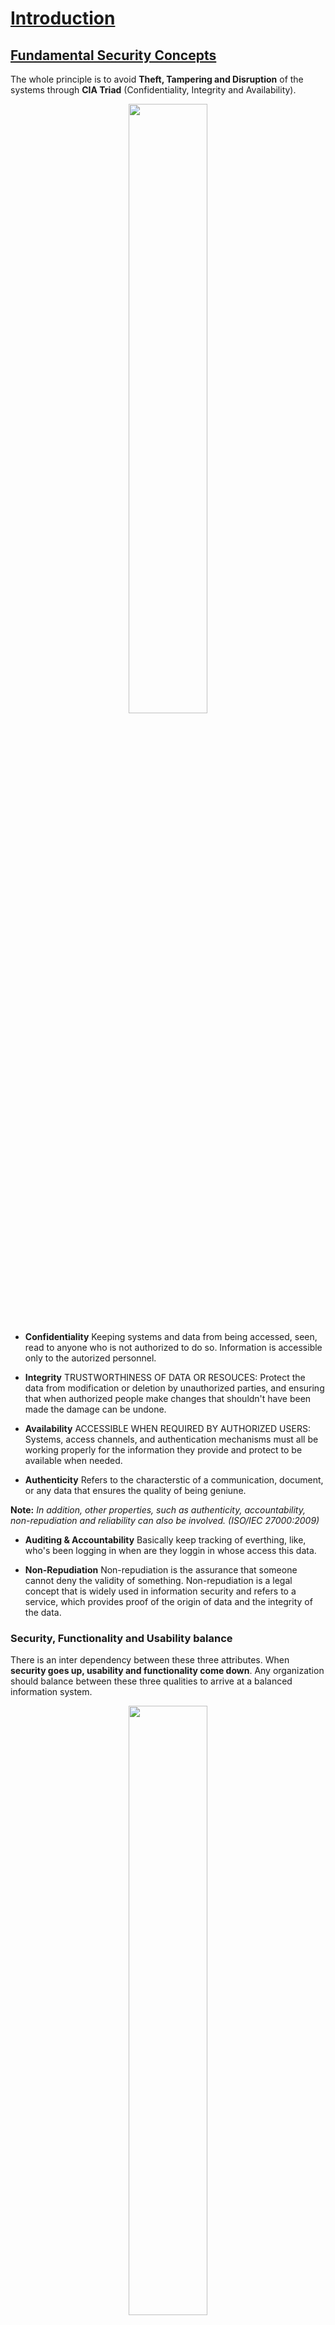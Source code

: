 # <u>Introduction</u>

## <u> Fundamental Security Concepts </u>
The whole principle is to avoid **Theft, Tampering and Disruption** of the systems through **CIA Triad** (Confidentiality, Integrity and Availability).

<p align="center">
<img width="50%" src="https://i.ytimg.com/vi/AJTJN4wDBM8/hqdefault.jpg">
</p>

- **Confidentiality**
Keeping systems and data from being accessed, seen, read to anyone who is not authorized to do so.
Information is accessible only to the autorized personnel.

- **Integrity**
TRUSTWORTHINESS OF DATA OR RESOUCES: Protect the data from modification or deletion by unauthorized parties, and ensuring that when authorized people make changes that shouldn't have been made the damage can be undone.

- **Availability**
ACCESSIBLE WHEN REQUIRED BY AUTHORIZED USERS: Systems, access channels, and authentication mechanisms must all be working properly for the information they provide and protect to be available when needed.

- **Authenticity**
Refers to the characterstic of a communication, document, or any data that ensures the quality of being geniune.
	
**Note:** *In addition, other properties, such as authenticity, accountability, non-repudiation and reliability can also be involved. (ISO/IEC 27000:2009)*

- **Auditing & Accountability**
Basically keep tracking of everthing, like, who's been logging in when are they loggin in whose access this data.

- **Non-Repudiation**
Non-repudiation is the assurance that someone cannot deny the validity of something. Non-repudiation is a legal concept that is widely used in information security and refers to a service, which provides proof of the origin of data and the integrity of the data.

### **Security, Functionality and Usability balance**

There is an inter dependency between these three attributes. When **security goes up, usability and functionality come down**. Any organization should balance between these three qualities to arrive at a balanced information system.

<p align="center">
<img width="50%" src="https://gist.githubusercontent.com/Samsar4/62886aac358c3d484a0ec17e8eb11266/raw/f14455ed4def635e1bc93b85657f43dbbf4a3127/triad2.png">
</p>

## <u>Types of Hackers</u>

<p align="center">
<img width="50%" src="https://www.simplilearn.com/ice9/free_resources_article_thumb/types-hacker.JPG">
</p>

- **Black Hat** - Hackers that seek to perform malicious activities.
- **Gray Hat** - Hackers that perform good or bad activities but do not have the permission of the organization they are hacking against.
- **White Hat** - Ethical hackers; They use their skills to improve security by exposing vulnerabilities before malicious hackers.
- **Script Kiddie / Skiddies** - Unskilled individual who uses malicious scripts or programs, such as a web shell, developed by others to attack computer systems and networks and deface websites. 
- **State-Sponsored Hacker** - Hacker that is hired by a government or entity related.
- **Hacktivist** - Someone who hacks for a cause; political agenda.
- **Suicide Hackers** - Are hackers that are not afraid of going jail or facing any sort of punishment; hack to get the job done.
- **Cyberterrorist** - Motivated by religious or political beliefs to create fear or disruption.

## <span style="color:#009fd4">Terminology</span>

- **Hack value** - Perceived value or worth of a target as seen by the attacker.
- **Vulnerability** - A system flaw, weakness on the system (on design, implementation etc).
- **Threat** - Exploits a vulnerability.
- **Exploit** - Exploits are a way of gaining access to a system through a security flaw and taking advantage of the flaw for their benefit.
- **Payload** - Component of an attack; is the part of the private user text which could also contain malware such as worms or viruses which performs the malicious action; deleting data, sending spam or encrypting data.
- **Zero-day attack** - Attack that occurs before a vendor knows or is able to patch a flaw.
- **Daisy Chaining / Pivotting** - It involves gaining access to a network and /or computer and then using the same information to gain access to multiple networks and computers that contains desirable information. 
- **Doxxing** - Publishing PII about an individual usually with a malicious intent.
- **Enterprise Information Security Architecture** (EISA) - determines the structure and behavior of organization's information systems through processes, requirements, principles and models.
 
## <span style="color:#009fd4">Attack Vectors</span>
*Path by which a hacker can gain access to a host in order to deliver a payload or malicious outcome*

- **APT - Advanced Persistent Threats**
  - An advanced persistent threat is a stealthy threat actor, typically a nation state or state-sponsored group, which gains unauthorized access to a computer network and remains undetected for an extended period; Typically uses zero day attacks.
- **Cloud computing / Cloud based technologies**
  - Flaw in one client's application cloud allow attacker to access other client's data
- **Viruses, worms, and malware**
  - Viruses and worms are the most prevalent networking threat that are capable of infecting a network within seconds.
- **Ransomware**
  - Restricts access to the computer system's files and folders and demands an online ransom payment to the attacker in order to remove the restrictions.
- **Mobile Device threats**
- **Botnets**
  - Huge network of compromised systems used by an intruder to perform various network attacks
- **Insider attacks**
    - Disgruntled employee can damage assets from inside.
    - Huge network of compromised hosts. (used for DDoS).

- **Phishing attacks**
- **Web Application Threats**
  - Attacks like SQL injection, XSS (Cross-site scripting)...
- **IoT Threats**

## <span style="color:#009fd4">Threat actor types and attributes.</span>

1. Types of actors:
    - **Script kiddies**: A person who uses pre-existing code and scripts to hack into machines, because they lack the expertise to write their own.
    - **Hacktivist**: An individual who is someone who misuses computer systems for a socially or politically motivated agenda. They have roots in the hacker culture and ethics. Hacker on a mission.
    - **Organized crime**: These are professionals motivated ultimately by profit. They have enough money to buy the best gear and tech. Multiple people perform specific roles: gathering data, managing exploits, and one who actually writes the code.
    - **Nation states/APT**: An APT is an advanced persistent threat, these are massive security risks that can cost companies and countries millions of dollars. Nation states have very sophisticated hacking teams that target the security of other nations. They often attack military organizations or large security sites, they also frequently attack power plants.
    - **Insiders**: Someone who is inside the company who has intricate knowledge of the company and how its network works. They can pinpoint a specific vulnerability and may even have access to multiple parts of the network.
    - **Competitors**: Rival companies, can bring down your network or steal information through espionage.
2. Attributes of actors:
    - **Internal/external**: Internal is inside the company, can be intentional, unintentional. External is someone outside the company trying to get in.
    - **Level of sophistication**: Is the skill of the hacker and the complexity of the attack.
    - **Resources/funding**: The amount of money and the value of the tech and gear being used.
    - **Intent/motivation**: The reason for the attack, can be for political, monetary, or social reasons.
    - **Use of Open-source intelligence (OSINT)**: Data that is collected through publicly available information. This can be used to help make decisions. Can be used by threat actors to help find their next target or how to best attack their target. OSINT is also incredibly helpful for mitigating risks and for identifying new threat actors.
    
## <span style="color:#009fd4">Type of malware.</span>

- **Malware**: A malicious software that performs bad functions to our computer or other devices on the network.
- **Viruses**: An unsolicited and unwanted malicious program that can reproduce itself.
- **Crypto-malware**: A malicious program that encrypts programs and files on the computer in order to extort money from the user.
- **Ransomware**: Denies access to a computer system or data until a ransom is paid. Can be spread through a phishing email or unknowingly infected website.
- **Worm**: A self-contained infection that can spread itself through networks, emails, and messages.  
- **Trojan**: A form of malware that pretends to be a harmless application.
- **Rootkit**: A backdoor program that allows full remote access to a system.
- **Keylogger**: A malicious program that saves all of the keystrokes of the infected machine.
- **Adware**: A program that produces ads and pop ups using your browser, may replace the original browser and produce fake ads to remove the adware in order to download more malware.
- **Spyware**: Software that installs itself to spy on the infected machine, sends the stolen information over the internet back to the host machine.
- **Bots**: AI that when inside an infected machine performs specific actions as a part of a larger entity known as a botnet.
- **RAT** (Remote Access Trojan): A remotely operated Trojan.
- **Logic bomb**: A malicious program that lies dormant until a specific date or event occurs.
- **Backdoor**: Allows for full access to a system remotely.

## <span style="color:#009fd4">Types of attacks.</span>

1. Phishing: Sending a false email pretending to be legitimate to steal valuable information from the user.
    - **Spear phishing**: Attacks that target specific users with inside information.
    - **Whaling**: An attack on a powerful or wealthy individual like a CEO.
    - **Vishing**: An attack through a phone or voice communications.
    - **Tailgating**: Closely following individuals with keys to get access to secure areas.
    - **Impersonation**: Taking on the identity of an individual to get access into the system or communications protocol.
    _ **Dumpster diving**: Going through a business’s or person’s trash to find thrown away valuable information or possessions.
    - **Shoulder surfing**: Watching as a person enters information.
    - **Hoax**: False information that deceives the user into compromising security by making them believe they are at risk.
    - **Watering hole attack**: A security attack that targets a specific highly secured group by infecting a commonly visited website by the group’s members.
    - **Social engineering**: The practice of using social tactics to gain information from people or get people to do something.  
    Principles (reasons for effectiveness):
        > - **Authority**: The actor acts as an individual of authority.
        > - **Intimidation**: Frightening or threatening the victim.
        > - **Consensus**: Convince based on what's normally expected.
        > - **Scarcity**: Limited resources and time to act.
        > - **Familiarity**: The victim is well known.
        > - **Trust**: Gain their confidence, be their friend.
        > - **Urgency**: Limited time to act, rush the victim.
2. Application/service attacks:
    - **DoS (Denial of Service)**: Flooding a target machine or resource with many requests to overload the system and prevent use of its resources.
    - **DDoS (Distributed Denial of Service)**: DoS launched from multiple sources.
    - **Man-in-the-middle**: The attacker alters the communication between two parties who believe they are directly communicating.
    - **Buffer overflow**: A program attempts to write more data than can be held in a fixed block of memory.  
    - **Injection**: Occurs from processing invalid data, inserts code into the vulnerable computer program and changes the course of execution.
    - **Cross-site scripting (XXS)**: Found in web applications, allows for an attacker to inject client-side scripts in web pages.
    - **Cross-site request forgery (XSRF)**: Unauthorized commands are sent from a user that is trusted by the website. Allows the attacker to steal cookies and harvest passwords.
    - **Privilege escalation**: An attack that exploits a vulnerability that allows them to  gain access to resources that they normally would be restricted from accessing.
    - **ARP poisoning**: The act of falsifying the IP-to-MAC address resolution system employed by TCP/IP.
    - **Amplification**: The amount of traffic sent by the attacker is originally small but then is repeatability multiplied to place a massive strain on the victim’s resources, in an attempt to cause it to fail or malfunction.  
    - **DNS poisoning**: Is a type of attack that exploits vulnerabilities in the domain name system (DNS) to divert Internet traffic away from legitimate servers and towards fake ones.
    - **Man-in-the-browser**: A proxy Trojan horse that infects web browsers and capture browser session data.
    - **Zero day**: The aim is to exploit flaws or vulnerabilities in targeted systems that are unknown or undisclosed to the world in general. Meaning that there is no direct or specific defense to the attack; which puts most systems vulnerable assets at risk.
    - **Replay**: Is a network-based attack where a valid data transmission is rebroadcasted, repeated, or delayed.  
    - **Pass the hash**: An authentication attack that captures and uses the hash of a password. The attacker then attempts to log on as the user with the stolen hash. This type of attack is commonly associated with the Microsoft NTLM (New Technology LAN Manager) protocol.
    - Hijacking and related attacks:
        > - **Clickjacking**: Deceives the user into clicking on a malicious link by adding the link to a transparent layer over what appears to be a legitimate web page.
        > - **Session hijacking**: An attack in which an attacker attempts to impersonate the user by using their legitimate session token.  
       	> - **URL hijacking**: Redirects the user to a false website based on misspelling the URL, is also referred to **typosquatting**.
       	> - **Domain hijacking**: The act of changing the registration of a domain name without the permission of the victim.
    - **MAC spoofing**: The attacker falsifies the MAC address of a device.
    - **IP spoofing**: An intruder uses another site's IP address to masquerade as a legitimate site.  
3. Wireless attacks:
    - **Replay**: This is a passive attack where the attacker captures wireless data, records it, and then sends it on to the original recipient without them being aware of the attacker's presence.
    - **IV (Initialization Vector)**: A random number used to increase security by reducing predictability and repeatability.
    - **Evil twin**: Has same SSID (Service Set Identifier) as a proper access point (AP). Once a user connects to it, all wireless traffic goes through it instead of the real AP.
    - **Rogue AP (Access Point)**: An unauthorized WAP (Wireless Access Point) or Wireless Router that allows for attackers to bypass many of the network security configurations and opens the network and its users to attacks.
    - **Jamming**: Disabling a wireless frequency with noise to block the wireless traffic.
    - **WPS (WiFi Protected Setup)**: Allows users to easily configure a wireless network, sometimes by using only a PIN. The PIN can be found through a brute force attack.
    - **Disassociation**: Removes clients from a wireless network.
4. Cryptographic attacks
   - **Birthday**: Used to find collisions in hashes and allows the attacker to be able to create the same hash as the user. Exploits that if the same mathematical function is performed on two values and the result is the same, then the original values are the same.
   - Known plain text/cipher text:
       > - **Plain text**: The attacker has both the plaintext and its encrypted version.
       > - **Cipher text**: The attacker has access only to the encrypted messages.
   - **Rainbow tables**: Large pregenerated data sets of encrypted passwords used in password attacks.
   - **Dictionary**: A password attack that creates encrypted versions of common dictionary words and then compares them against those in a stolen password file. Guessing using a list of possible passwords.
   - **Brute force**: A password-cracking program that tries every possible combination of characters through A to Z.
       > - Online: Is against a live logon prompt.
       > - Offline: The attack is working on their own independent computers to compromise a password hash.
   - **Collision**: When two different inputs produce the same hash value.
   - **Replay**: The attacker captures network packets and then retransmits them back onto the network to gain unauthorized access.

## <span style="color:#009fd4">Vulnerabilities</span>

- **CVSS - Common Vulnerability Scoring System** [[+]](https://nvd.nist.gov/vuln-metrics/cvss)
  - Places numerical score based on severity
  - ![cvss](https://3.bp.blogspot.com/-5V1cb_wTvsk/Wl78iF4Sd8I/AAAAAAAAF7U/KmK4pMXi54YworDgh4uI8aZtHgy0bbznQCLcBGAs/s1600/CVSS.png
  )
- **CVE – Common Vulnerabilities and Exposures** [[+]](https://cve.mitre.org/)
  - Is a list of publicly disclosed vulnerabilities and exposures that is maintained by MITRE.
  - ![cve](https://i0.wp.com/gbhackers.com/wp-content/uploads/2016/10/cve.png?resize=486%2C408&ssl=1)
- **NVD - National Vulnerability Database**  [[+]](https://nvd.nist.gov/)
  -  is a database, maintained by NIST, that is fully synchronized with the MITRE CVE list; US Gov. vulnerabilities repository.

### Vulnerability Categories

- **Misconfiguration** - improperly configuring a service or application
- **Default installation** - failure to change settings in an application that come by default
- **Buffer overflow** - code execution flaw
- **Missing patches** -  systems that have not been patched
- **Design flaws** - flaws inherent to system design such as encryption and data validation
- **Operating System Flaws** - flaws specific to each OS
- **Default passwords** - leaving default passwords that come with system/application
